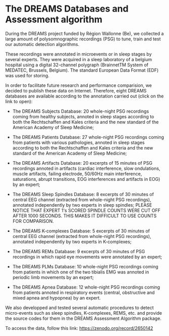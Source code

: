 # The DREAMS Databases and Assessment algorithm

During the DREAMS project funded by Région Wallonne (Be), we collected a large amount of polysomnographic recordings (PSG) to tune, train and test our automatic detection algorithms.

These recordings were annotated in microevents or in sleep stages by several experts. They were acquired in a sleep laboratory of a belgium hospital using a digital 32-channel polygraph (BrainnetTM System of MEDATEC, Brussels, Belgium). The standard European Data Format (EDF) was used for storing.

In order to facilitate future research and performance comparision, we decided to publish these data on Internet. Therefore, eight DREAMS databases are available according to the annotation carried out (click on the link to open):

* The DREAMS Subjects Database: 20 whole-night PSG recordings coming from healthy subjects, annoted in sleep stages according to both the Rechtschaffen and Kales criteria and the new standard of the American Academy of Sleep Medicine;

* The DREAMS Patients Database: 27 whole-night PSG recordings coming from patients with various pathologies, annoted in sleep stages according to both the Rechtschaffen and Kales criteria and the new standard of the American Academy of Sleep Medicine;

* The DREAMS Artifacts Database: 20 excerpts of 15 minutes of PSG recordings annoted in artifacts (cardiac interference, slow ondulations, muscle artifacts, failing electrode, 50/60Hz main interference, saturations, abrupt transitions, EOG interferences and artifacts in EOG) by an expert;

* The DREAMS Sleep Spindles Database: 8 excerpts of 30 minutes of central EEG channel (extracted from whole-night PSG recordings), annotated independently by two experts in sleep spindles; PLEASE NOTICE THAT EXPERT 1's SCORED SPINDLE COUNTS WERE CUT OFF AFTER 1000 SECONDS. THIS MAKES IT DIFFICULT TO USE COUNTS FOR COMPARISON.

* The DREAMS K-complexes Database: 5 excerpts of 30 minutes of central EEG channel (extracted from whole-night PSG recordings), annotated independently by two experts in K-complexes;

* The DREAMS REMs Database: 9 excerpts of 30 minutes of PSG recordings in which rapid eye movements were annotated by an expert;

* The DREAMS PLMs Database: 10 whole-night PSG recordings coming from patients in which one of the two tibialis EMG was annoted in periodic limb movements by an expert;

* The DREAMS Apnea Database: 12 whole-night PSG recordings coming from patients annoted in respiratory events (central, obstructive and mixed apnea and hypopnea) by an expert.

We also developped and tested several automatic procedures to detect micro-events such as sleep spindles, K-complexes, REMS, etc. and provide the source codes for them in the DREAMS Assessment Algorithm package.

To access the data, follow this link:
https://zenodo.org/record/2650142

 
